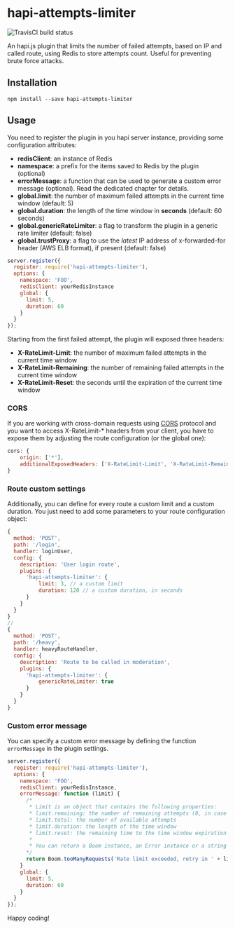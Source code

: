 # hapi-attempts-limiter

![TravisCI build status](https://travis-ci.org/acavestro/hapi-attempts-limiter.svg?branch=master)

An hapi.js plugin that limits the number of failed attempts, based on IP and called route,
using Redis to store attempts count. Useful for preventing brute force attacks.

## Installation

```
npm install --save hapi-attempts-limiter
```

## Usage

You need to register the plugin in you hapi server instance, providing some configuration attributes:

* **redisClient**: an instance of Redis
* **namespace**: a prefix for the items saved to Redis by the plugin (optional)
* **errorMessage**: a function that can be used to generate a custom error message (optional). Read the dedicated chapter for details.
* **global.limit**: the number of maximum failed attempts in the current time window (default: 5)
* **global.duration**: the length of the time window in **seconds** (default: 60 seconds)
* **global.genericRateLimiter**: a flag to transform the plugin in a generic rate limiter (default: false)
* **global.trustProxy**: a flag to use the *latest* IP address of x-forwarded-for header (AWS ELB format), if present (default: false)

```javascript
server.register({
  register: require('hapi-attempts-limiter'),
  options: {
    namespace: 'FOO',
    redisClient: yourRedisInstance
    global: {
      limit: 5,
      duration: 60
    }
  }
});
```

Starting from the first failed attempt, the plugin will exposed three headers:
- **X-RateLimit-Limit**: the number of maximum failed attempts in the current time window
- **X-RateLimit-Remaining**: the number of remaining failed attempts in the current time window
- **X-RateLimit-Reset**: the seconds until the expiration of the current time window

### CORS

If you are working with cross-domain requests using [CORS](http://www.w3.org/TR/cors/) protocol and you want to access
X-RateLimit-* headers from your client, you have to expose them by adjusting the route configuration (or the global one):

```javascript
cors: {
    origin: ['*'],
    additionalExposedHeaders: ['X-RateLimit-Limit', 'X-RateLimit-Remaining', 'X-RateLimit-Reset']
}
```

### Route custom settings

Additionally, you can define for every route a custom limit and a custom duration. You just need to add some parameters
to your route configuration object:

```javascript
{
  method: 'POST',
  path: '/login',
  handler: loginUser,
  config: {
    description: 'User login route',
    plugins: {
      'hapi-attempts-limiter': {
          limit: 3, // a custom limit
          duration: 120 // a custom duration, in seconds
      }
    }
  }
}
//
{
  method: 'POST',
  path: '/heavy',
  handler: heavyRouteHandler,
  config: {
    description: 'Route to be called in moderation',
    plugins: {
      'hapi-attempts-limiter': {
          genericRateLimiter: true
      }
    }
  }
}
```

### Custom error message

You can specify a custom error message by defining the function `errorMessage` in the plugin settings.

```javascript
server.register({
  register: require('hapi-attempts-limiter'),
  options: {
    namespace: 'FOO',
    redisClient: yourRedisInstance,
    errorMessage: function (limit) {
      /*
       * Limit is an object that contains the following properties:
       * limit.remaining: the number of remaining attempts (0, in case of error)
       * limit.total: the number of available attempts
       * limit.duration: the length of the time window
       * limit.reset: the remaining time to the time window expiration
       *
       * You can return a Boom instance, an Error instance or a string that will be converted to a Boom 429 error.
      */
      return Boom.tooManyRequests('Rate limit exceeded, retry in ' + limit.reset + ' seconds');
    }
    global: {
      limit: 5,
      duration: 60
    }
  }
});
```

Happy coding!
